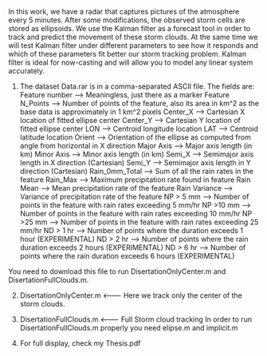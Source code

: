 In this work, we have a radar that captures pictures of the atmosphere every 5
minutes. After some modifications, the observed storm cells are stored as ellipsoids.
We use the Kalman filter as a forecast tool in order to track and predict the
movement of these storm clouds. At the same time we will test Kalman filter under
different parameters to see how it responds and which of these parameters fit better
our storm tracking problem. Kalman filter is ideal for now-casting and will allow you
to model any linear system accurately.

1. The dataset Data.rar is in a comma-separated ASCII file.  The fields are:
Feature number —> Meaningless, just there as a marker
Feature N_Points —> Number of points of the feature, also its area in km^2 as the base data is approximately in 1 km^2 pixels
Center_X —> Cartesian X location of fitted ellipse center
Center_Y —> Cartesian Y location of fitted ellipse center
LON —> Centroid longitude location
LAT —> Centroid latitude location
Orient —> Orientation of the ellipse as computed from angle from horizontal in X direction
Major Axis —> Major axis length (in km)
Minor Axis —> Minor axis length (in km)
Semi_X —> Semimajor axis length in X direction (Cartesian)
Semi_Y —> Semimajor axis length in Y direction (Cartesian)
Rain_0mm_Total —> Sum of all the rain rates in the feature
Rain_Max —> Maximum precipitation rate found in feature
Rain Mean —> Mean precipitation rate of the feature
Rain Variance —> Variance of precipitation rate of the feature
NP > 5 mm —> Number of points in the feature with rain rates exceeding 5 mm/hr
NP >10 mm —> Number of points in the feature with rain rates exceeding 10 mm/hr
NP >25 mm —> Number of points in the feature with rain rates exceeding 25 mm/hr
ND > 1 hr —> Number of points where the duration exceeds 1 hour (EXPERIMENTAL)
ND > 2 hr —> Number of points where the rain duration exceeds 2 hours (EXPERIMENTAL)
ND > 6 hr —> Number of points where the rain duration exceeds 6 hours (EXPERIMENTAL)

You need to download this file to run DisertationOnlyCenter.m and DisertationFullClouds.m.

2. DisertationOnlyCenter.m <--- Here we track only the center of the storm clouds.

3. DisertationFullClouds.m <--- Full Storm cloud tracking
In order to run DisertationFullClouds.m properly you need elipse.m and implicit.m

4. For full display, check my Thesis.pdf
   
